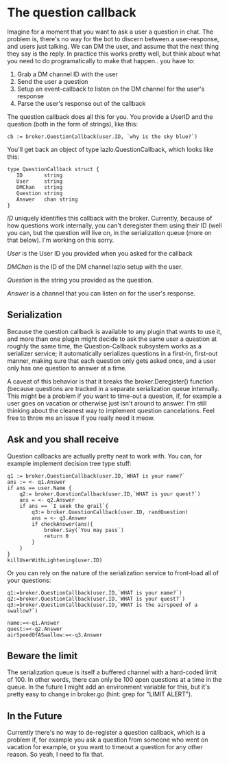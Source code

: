 # The question callback

Imagine for a moment that you want to ask a user a question in chat. The
problem is, there's no way for the bot to discern between a user-response, and
users just talking. We can DM the user, and assume that the next thing they say
is the reply. In practice this works pretty well, but think about what you need
to do programatically to make that happen.. you have to: 

1. Grab a DM channel ID with the user
2. Send the user a question
3. Setup an event-callback to listen on the DM channel for the user's response
4. Parse the user's response out of the callback 

The question callback does all this for you. You provide a UserID and the question (both in the form of strings), like this: 

```
cb := broker.QuestionCallback(user.ID, `why is the sky blue?`)
```


You'll get back an object of type lazlo.QuestionCallback, which looks like this:

```
type QuestionCallback struct {
   ID       string
   User     string
   DMChan   string
   Question string
   Answer   chan string
}
```

*ID* uniquely identifies this callback with the broker. Currently, because of
how questions work internally, you can't deregister them using their ID (well
you can, but the question will live on, in the serialization queue (more on
that below). I'm working on this sorry.

*User* is the User ID you provided when you asked for the callback

*DMChan* is the ID of the DM channel lazlo setup with the user. 

*Question* is the string you provided as the question. 

*Answer* is a channel that you can listen on for the user's response.

## Serialization
Because the question callback is available to any plugin that wants to use it,
and more than one plugin might decide to ask the same user a question at
roughly the same time, the Question-Callback subsystem works as a serializer
service; it automatically serializes questions in a first-in, first-out manner,
making sure that each question only gets asked once, and a user only has one
question to answer at a time.

A caveat of this behavior is that it breaks the broker.Deregister() function
(because questions are tracked in a separate serialization queue internally.
This might be a problem if you want to time-out a question, if, for example a
user goes on vacation or otherwise just isn't around to answer. I'm still
thinking about the cleanest way to implement question cancelations. Feel free
to throw me an issue if you really need it meow.

## Ask and you shall receive
Question callbacks are actually pretty neat to work with. You can, for example implement decision tree type stuff: 

```
q1 := broker.QuestionCallback(user.ID,`WHAT is your name?`
ans := <- q1.Answer
if ans == user.Name {
	q2:= broker.QuestionCallback(user.ID,`WHAT is your quest?`)
	ans = <- q2.Answer
	if ans == `I seek the grail`{
		q3:= broker.QuestionCallback(user.ID, randQuestion)
		ans = <- q3.Answer
		if checkAnswer(ans){
			broker.Say(`You may pass`)
			return 0
		}
	}
}
killUserWithLightening(user.ID)

``` 

Or you can rely on the nature of the serialization service to front-load all of
your questions: 

```
q1:=broker.QuestionCallback(user.ID,`WHAT is your name?`)
q2:=broker.QuestionCallback(user.ID,`WHAT is your quest?`)
q3:=broker.QuestionCallback(user.ID,`WHAT is the airspeed of a swallow?`)

name:=<-q1.Answer
quest:=<-q2.Answer
airSpeedOfASwallow:=<-q3.Answer
```

## Beware the limit
The serialization queue is itself a buffered channel with a hard-coded limit of
100. In other words, there can only be 100 open questions at a time in the
queue. In the future I might add an environment variable for this, but it's pretty easy to change in broker.go (hint: grep for "LIMIT ALERT"). 

## In the Future
Currently there's no way to de-register a question callback, which is a problem
if, for example you ask a question from someone who went on vacation for
example, or you want to timeout a question for any other reason. So yeah, I
need to fix that.
